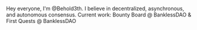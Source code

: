 Hey everyone, 
I'm @Behold3th. I believe in decentralized, asynchronous, and autonomous consensus. 
Current work: Bounty Board @ BanklessDAO & First Quests @ BanklessDAO


<!---
Behold3th/Behold3th is a ✨ special ✨ repository because its `README.md` (this file) appears on your GitHub profile.
You can click the Preview link to take a look at your changes.
--->
